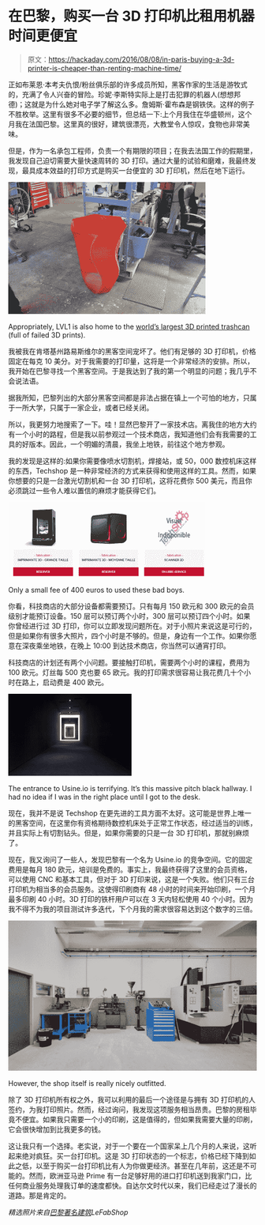 # 在巴黎，购买一台 3D 打印机比租用机器时间更便宜

> 原文：<https://hackaday.com/2016/08/08/in-paris-buying-a-3d-printer-is-cheaper-than-renting-machine-time/>

正如布莱恩·本考夫仇恨/粉丝俱乐部的许多成员所知，黑客作家的生活是游牧式的，充满了令人兴奋的冒险。珍妮·李斯特实际上是打击犯罪的机器人(想想邦德)；这就是为什么她对电子学了解这么多。詹姆斯·霍布森是钢铁侠。这样的例子不胜枚举。这里有很多不必要的细节，但总结一下:上个月我住在华盛顿州，这个月我在法国巴黎。这里真的很好，建筑很漂亮，大教堂令人惊叹，食物也非常美味。

但是，作为一名承包工程师，负责一个有期限的项目；在我去法国工作的假期里，我发现自己迫切需要大量快速周转的 3D 打印。通过大量的试验和磨难，我最终发现，最具成本效益的打印方式是购买一台便宜的 3D 打印机，然后在地下运行。

[![Appropriately, LVL1 is also home to the world's largest 3D printed trashcan (full of failed 3D prints).](img/aac39e8e989f974c7666079514d749d6.png)](https://hackaday.com/wp-content/uploads/2016/07/16882503279_e164223192_o-2.jpg)

Appropriately, LVL1 is also home to the [world’s largest 3D printed trashcan](http://hackaday.com/2015/03/27/wrapping-up-the-last-midwest-reprap-festival/) (full of failed 3D prints).

我被我在肯塔基州路易斯维尔的黑客空间宠坏了。他们有足够的 3D 打印机，价格固定在每克 10 美分。对于我需要的打印量，这将是一个非常经济的安排。所以，我开始在巴黎寻找一个黑客空间。于是我达到了我的第一个明显的问题；我几乎不会说法语。

据我所知，巴黎列出的大部分黑客空间都是非法占据在镇上一个可怕的地方，只属于一所大学，只属于一家企业，或者已经关闭。

所以，我更努力地搜索了一下。哇！显然巴黎开了一家技术店。离我住的地方大约有一个小时的路程，但是我以前参观过一个技术商店，我知道他们会有我需要的工具的好版本。因此，一个明媚的清晨，我坐上地铁，前往这个地方参观。

我的发现是这样的:如果你需要像喷水切割机，焊接站，或 50，000 数控机床这样的东西，Techshop 是一种非常经济的方式来获得和使用这样的工具。然而，如果你想要的只是一台激光切割机和一台 3D 打印机，这将花费你 500 美元，而且你必须跳过一些令人难以置信的麻烦才能获得它们。

[![Only a small fee of 400 euros to used these badboys.](img/483f6bed6f5729dc871f4247bc478320.png)](https://hackaday.com/wp-content/uploads/2016/07/2016-07-31_18h19_24.png)

Only a small fee of 400 euros to used these bad boys.

你看，科技商店的大部分设备都需要预订。只有每月 150 欧元和 300 欧元的会员级别才能预订设备。150 层可以预订两个小时，300 层可以预订四个小时。如果你曾经进行过 3D 打印，你可以立即发现问题所在。对于小照片来说这是可行的，但是如果你有很多大照片，四个小时是不够的。但是，身边有一个工作。如果你愿意在深夜乘坐地铁，在晚上 10:00 到达技术商店，你当然可以通宵打印。

科技商店的计划还有两个小问题。要接触打印机，需要两个小时的课程，费用为 100 欧元。灯丝每 500 克也要 65 欧元。我的打印需求很容易让我花费几十个小时在路上，启动费是 400 欧元。

[![The entrance to Usine.io is terrifying. It's this massive pitch black hallway. I had no idea if I was in the right place until I got to the desk.](img/f24971bc498c7462f4a8fdc419d3cced.png)](https://hackaday.com/wp-content/uploads/2016/07/entrc3a9e_usineio.jpg)

The entrance to Usine.io is terrifying. It’s this massive pitch black hallway. I had no idea if I was in the right place until I got to the desk.

现在，我并不是说 Techshop 在更先进的工具方面不太好。这可能是世界上唯一的黑客空间，在这里你有资格期待数控机床处于正常工作状态，经过适当的训练，并且实际上有切割钻头。但是，如果你需要的只是一台 3D 打印机，那就别麻烦了。

现在，我又询问了一些人，发现巴黎有一个名为 Usine.io 的竞争空间。它的固定费用是每月 180 欧元，培训是免费的。事实上，我最终获得了这里的会员资格，可以使用 CNC 和基本工具，但对于 3D 打印来说，这是一个失败。他们只有三台打印机为相当多的会员服务。这使得印刷商有 48 小时的时间来开始印刷，一个月最多印刷 40 小时。3D 打印的铁杆用户可以在 3 天内轻松使用 40 个小时。因为我不得不为我的项目测试许多迭代，下个月我的需求很容易达到这个数字的三倍。

[![However, the shop itself is really nicely outfitted.](img/169b783051c14a0297f4c57e1b241809.png)](https://hackaday.com/wp-content/uploads/2016/07/download.jpg)

However, the shop itself is really nicely outfitted.

除了 3D 打印机所有权之外，我可以利用的最后一个途径是与拥有 3D 打印机的人签约，为我打印照片。然而，经过询问，我发现这项服务相当昂贵。巴黎的房租毕竟不便宜。如果我只需要一个小的印刷，这是值得的，但如果我需要大量的印刷，它会很快增加到比我更多的钱。

这让我只有一个选择。老实说，对于一个要在一个国家呆上几个月的人来说，这听起来绝对疯狂。买一台打印机。这是 3D 打印状态的一个标志，价格已经下降到如此之低，以至于购买一台打印机比有人为你做更经济。甚至在几年前，这还是不可能的。然而，欧洲亚马逊 Prime 有一台足够好用的进口打印机送到我家门口，比任何商业服务处理我订单的速度都快。自达尔文时代以来，我们已经走过了漫长的道路。那是肯定的。

*精选照片来自[巴黎著名建筑](http://www.thingiverse.com/thing:311002)LeFabShop*